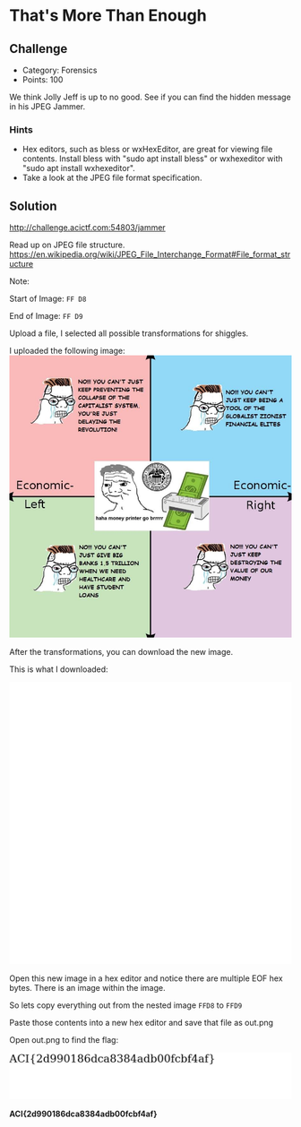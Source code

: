 
# That's More Than Enough

## Challenge
* Category: Forensics
* Points: 100

We think Jolly Jeff is up to no good. See if you can find the hidden message in his JPEG Jammer.

### Hints
* Hex editors, such as bless or wxHexEditor, are great for viewing file contents. Install bless with "sudo apt install bless" or wxhexeditor with "sudo apt install wxhexeditor".
* Take a look at the JPEG file format specification.

## Solution

http://challenge.acictf.com:54803/jammer


Read up on JPEG file structure.
https://en.wikipedia.org/wiki/JPEG_File_Interchange_Format#File_format_structure

Note:

Start of Image:	`FF D8`

End of Image: `FF D9`


Upload a file, I selected all possible transformations for shiggles.

I uploaded the following image:
![Original Image](orig_image.jpg)

After the transformations, you can download the new image.

This is what I downloaded:

![transformed image](tmp98_z6c2r.jpg)


Open this new image in a hex editor and notice there are multiple EOF hex bytes. There is an image within the image.

So lets copy everything out from the nested image `FFD8` to `FFD9`

Paste those contents into a new hex editor and save that file as out.png

Open out.png to find the flag:

![out.jpg](out.jpg)

**ACI{2d990186dca8384adb00fcbf4af}**
